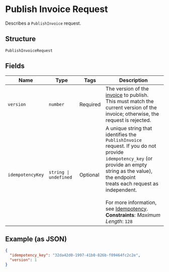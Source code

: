 
# Publish Invoice Request

Describes a `PublishInvoice` request.

## Structure

`PublishInvoiceRequest`

## Fields

| Name | Type | Tags | Description |
|  --- | --- | --- | --- |
| `version` | `number` | Required | The version of the [invoice](../../doc/models/invoice.md) to publish.<br>This must match the current version of the invoice; otherwise, the request is rejected. |
| `idempotencyKey` | `string \| undefined` | Optional | A unique string that identifies the `PublishInvoice` request. If you do not<br>provide `idempotency_key` (or provide an empty string as the value), the endpoint<br>treats each request as independent.<br><br>For more information, see [Idempotency](../../https://developer.squareup.com/docs/working-with-apis/idempotency).<br>**Constraints**: *Maximum Length*: `128` |

## Example (as JSON)

```json
{
  "idempotency_key": "32da42d0-1997-41b0-826b-f09464fc2c2e",
  "version": 1
}
```


